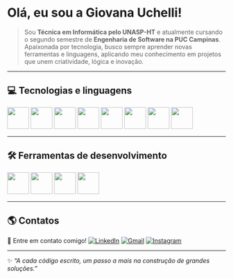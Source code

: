 # Olá, eu sou a Giovana Uchelli!

> Sou **Técnica em Informática pelo UNASP-HT** e atualmente cursando o segundo semestre de **Engenharia de Software na PUC Campinas**.  
> Apaixonada por tecnologia, busco sempre aprender novas ferramentas e linguagens, aplicando meu conhecimento em projetos que unem criatividade, lógica e inovação. 

---
## 💻 Tecnologias e linguagens 

<p align="left">
  <img src="https://cdn.jsdelivr.net/gh/devicons/devicon/icons/html5/html5-original.svg" width="50" height="50"/>
  <img src="https://cdn.jsdelivr.net/gh/devicons/devicon/icons/css3/css3-original.svg" width="50" height="50"/>
  <img src="https://cdn.jsdelivr.net/gh/devicons/devicon/icons/javascript/javascript-original.svg" width="50" height="50"/>
  <img src="https://cdn.jsdelivr.net/gh/devicons/devicon/icons/python/python-original.svg" width="50" height="50"/>
  <img src="https://cdn.jsdelivr.net/gh/devicons/devicon/icons/php/php-original.svg" width="50" height="50"/>
  <img src="https://cdn.jsdelivr.net/gh/devicons/devicon/icons/csharp/csharp-original.svg" width="50" height="50"/>
  <img src="https://cdn.jsdelivr.net/gh/devicons/devicon/icons/c/c-original.svg" width="50" height="50"/>
  <img src="https://cdn.jsdelivr.net/gh/devicons/devicon/icons/mysql/mysql-original.svg" width="50" height="50"/>
</p>

---
## 🛠 Ferramentas de desenvolvimento

<p align="left">
  <img src="https://cdn.jsdelivr.net/gh/devicons/devicon/icons/arduino/arduino-original.svg" width="50" height="50"/>
  <img src="https://cdn.jsdelivr.net/gh/devicons/devicon/icons/vscode/vscode-original.svg" width="50" height="50"/>
  <img src="https://cdn.jsdelivr.net/gh/devicons/devicon/icons/visualstudio/visualstudio-plain.svg" width="50" height="50"/>
  <img src="https://cdn.jsdelivr.net/gh/devicons/devicon/icons/unity/unity-original.svg" width="50" height="50"/>
</p>

---
## 🌎 Contatos
💌 Entre em contato comigo!
[![LinkedIn](https://img.shields.io/badge/LinkedIn-blue?style=flat-square&logo=linkedin&logoColor=white)](https://www.linkedin.com/in/giovana-uchelli-641881298) 
[![Gmail](https://img.shields.io/badge/Gmail-red?style=flat-square&logo=gmail&logoColor=white)](mailto:giovana.uchelli@gmail.com) 
[![Instagram](https://img.shields.io/badge/Instagram-E4405F?style=flat-square&logo=instagram&logoColor=white)](https://www.instagram.com/giuchelli)

---
✨ *“A cada código escrito, um passo a mais na construção de grandes soluções.”*

